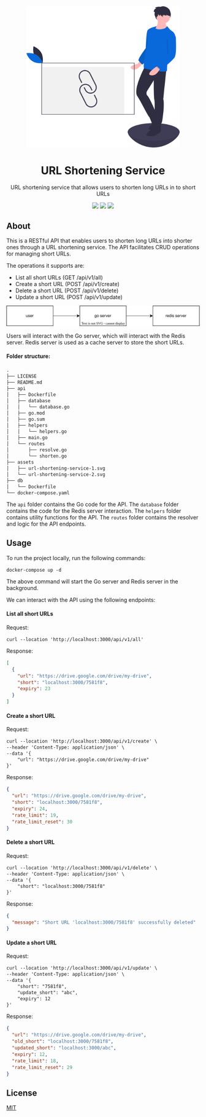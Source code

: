 <div align="center">
<img src="assets/url-shortening-service-1.svg" height="auto" width="400" />
<br />
<h1>URL Shortening Service</h1>
<p>
URL shortening service that allows users to shorten long URLs in to short URLs
</p>
<a href="https://github.com/iamrajiv/url-shortening-service/network/members"><img src="https://img.shields.io/github/forks/iamrajiv/url-shortening-service?color=0969da&style=for-the-badge" height="auto" width="auto" /></a>
<a href="https://github.com/iamrajiv/url-shortening-service/stargazers"><img src="https://img.shields.io/github/stars/iamrajiv/url-shortening-service?color=0969da&style=for-the-badge" height="auto" width="auto" /></a>
<a href="https://github.com/iamrajiv/url-shortening-service/blob/main/LICENSE"><img src="https://img.shields.io/github/license/iamrajiv/url-shortening-service?color=0969da&style=for-the-badge" height="auto" width="auto" /></a>
</div>

## About

This is a RESTful API that enables users to shorten long URLs into shorter ones through a URL shortening service. The API facilitates CRUD operations for managing short URLs.

The operations it supports are:

- List all short URLs (GET /api/v1/all)
- Create a short URL (POST /api/v1/create)
- Delete a short URL (POST /api/v1/delete)
- Update a short URL (POST /api/v1/update)

<div align="center">
<img src="assets/url-shortening-service-2.svg" height="auto" width="auto" />
</div>

Users will interact with the Go server, which will interact with the Redis server. Redis server is used as a cache server to store the short URLs.

#### Folder structure:

```shell
.
├── LICENSE
├── README.md
├── api
│   ├── Dockerfile
│   ├── database
│   │   └── database.go
│   ├── go.mod
│   ├── go.sum
│   ├── helpers
│   │   └── helpers.go
│   ├── main.go
│   └── routes
│       ├── resolve.go
│       └── shorten.go
├── assets
│   ├── url-shortening-service-1.svg
│   └── url-shortening-service-2.svg
├── db
│   └── Dockerfile
└── docker-compose.yaml
```

The `api` folder contains the Go code for the API. The `database` folder contains the code for the Redis server interaction. The `helpers` folder contains utility functions for the API. The `routes` folder contains the resolver and logic for the API endpoints.

## Usage

To run the project locally, run the following commands:

```shell
docker-compose up -d
```

The above command will start the Go server and Redis server in the background.

We can interact with the API using the following endpoints:

#### List all short URLs

Request:

```shell
curl --location 'http://localhost:3000/api/v1/all'
```

Response:

```json
[
  {
    "url": "https://drive.google.com/drive/my-drive",
    "short": "localhost:3000/7581f8",
    "expiry": 23
  }
]
```

#### Create a short URL

Request:

```shell
curl --location 'http://localhost:3000/api/v1/create' \
--header 'Content-Type: application/json' \
--data '{
    "url": "https://drive.google.com/drive/my-drive"
}'
```

Response:

```json
{
  "url": "https://drive.google.com/drive/my-drive",
  "short": "localhost:3000/7581f8",
  "expiry": 24,
  "rate_limit": 19,
  "rate_limit_reset": 30
}
```

#### Delete a short URL

Request:

```shell
curl --location 'http://localhost:3000/api/v1/delete' \
--header 'Content-Type: application/json' \
--data '{
    "short": "localhost:3000/7581f8"
}'
```

Response:

```json
{
  "message": "Short URL 'localhost:3000/7581f8' successfully deleted"
}
```

#### Update a short URL

Request:

```shell
curl --location 'http://localhost:3000/api/v1/update' \
--header 'Content-Type: application/json' \
--data '{
    "short": "7581f8",
    "update_short": "abc",
    "expiry": 12
}'
```

Response:

```json
{
  "url": "https://drive.google.com/drive/my-drive",
  "old_short": "localhost:3000/7581f8",
  "updated_short": "localhost:3000/abc",
  "expiry": 12,
  "rate_limit": 18,
  "rate_limit_reset": 29
}
```

## License

[MIT](https://github.com/iamrajiv/url-shortening-service/blob/main/LICENSE)
